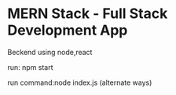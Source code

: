 # MERN Stack - Full Stack Development App 

Beckend using node,react

run:
npm start

run command:node index.js (alternate ways)
